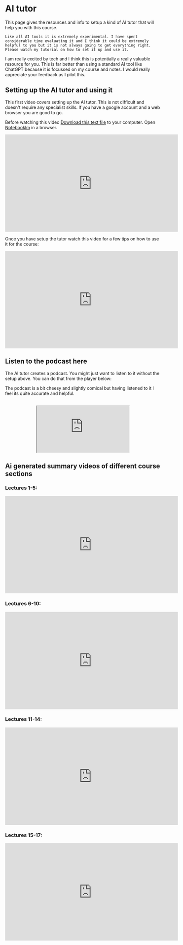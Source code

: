 # AI tutor

This page gives the resources and info to setup a kind of AI tutor that will help you with this course. 

```{warning}
Like all AI tools it is extremely experimental. I have spent considerable time evaluating it and I think it could be extremely helpful to you but it is not always going to get everything right. Please watch my tutorial on how to set it up and use it. 
```

I am really excited by tech and I think this is potentially a really valuable resource for you. This is far better than using a standard AI tool like ChatGPT because it is focussed on my course and notes. I would really appreciate your feedback as I pilot this. 

## Setting up the AI tutor and using it

This first video covers setting up the AI tutor. This is not difficult and doesn't require any specialist skills. If you have a google account and a web browser you are good to go.

Before watching this video <a href="https://phys3009.github.io/content/info_course/resources/notebooklm.txt">Download this text file</a> to your computer. Open <a href="https://notebooklm.google/">Notebooklm</a> in a browser.

<div style="text-align: center;">
<iframe width="560" height="315" src="https://youtube.com/embed/akJHddhKDrM?si=TnT8Ty-JJPZmSOIe" title="YouTube video player" frameborder="0" allow="accelerometer; autoplay; clipboard-write; encrypted-media; gyroscope; picture-in-picture; web-share" referrerpolicy="strict-origin-when-cross-origin" allowfullscreen></iframe>
</div>

Once you have setup the tutor watch this video for a few tips on how to use it for the course:

<div style="text-align: center;">
<iframe width="560" height="315" src="https://youtube.com/embed/Jg6lP2fTDwU?si=dsQhEzL06X7A01YF" title="YouTube video player" frameborder="0" allow="accelerometer; autoplay; clipboard-write; encrypted-media; gyroscope; picture-in-picture; web-share" referrerpolicy="strict-origin-when-cross-origin" allowfullscreen></iframe>
</div>


## Listen to the podcast here

The AI tutor creates a podcast. You might just want to listen to it without the setup above. You can do that from the player below:

The podcast is a bit cheesy and slightly comical but having listened to it I feel its quite accurate and helpful.

<br>
<div style="text-align: center;">
<iframe src="https://unixweb.nottingham.ac.uk/~ppzmis/phys3009/videos/PHYS3009_aipodcast.wav" style="display: block; margin: 0 auto;"></iframe>
</div>

## Ai generated summary videos of different course sections

### Lectures 1-5:

<div style="text-align: center;">
<iframe width="560" height="315" src="https://youtu.be/HIohy_j1UBQ?si=0e6HOq2dN1At1DqJ" title="YouTube video player" frameborder="0" allow="accelerometer; autoplay; clipboard-write; encrypted-media; gyroscope; picture-in-picture; web-share" referrerpolicy="strict-origin-when-cross-origin" allowfullscreen></iframe>
</div>

### Lectures 6-10:

<div style="text-align: center;">
<iframe width="560" height="315" src="https://youtu.be/Jg6lP2fTDwU" title="YouTube video player" frameborder="0" allow="accelerometer; autoplay; clipboard-write; encrypted-media; gyroscope; picture-in-picture; web-share" referrerpolicy="strict-origin-when-cross-origin" allowfullscreen></iframe>
</div>

### Lectures 11-14:

<div style="text-align: center;">
<iframe width="560" height="315" src="https://youtu.be/Jg6lP2fTDwU" title="YouTube video player" frameborder="0" allow="accelerometer; autoplay; clipboard-write; encrypted-media; gyroscope; picture-in-picture; web-share" referrerpolicy="strict-origin-when-cross-origin" allowfullscreen></iframe>
</div>

### Lectures 15-17:

<div style="text-align: center;">
<iframe width="560" height="315" src="https://youtu.be/Jg6lP2fTDwU" title="YouTube video player" frameborder="0" allow="accelerometer; autoplay; clipboard-write; encrypted-media; gyroscope; picture-in-picture; web-share" referrerpolicy="strict-origin-when-cross-origin" allowfullscreen></iframe>
</div>
